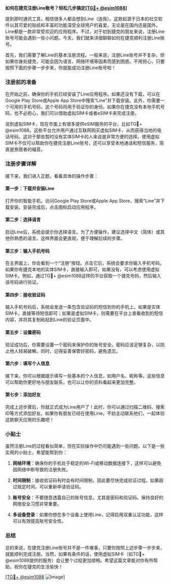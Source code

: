 **如何在捷克注册Line账号？轻松几步搞定[[TG💪+ @esim1088](https://t.me/s/esim1088)]**

提到即时通讯工具，相信很多人都会想到Line（连我）。这款起源于日本的社交软件以其可爱的贴纸和丰富的功能深受全球用户的喜爱。无论是在国内还是国外，Line都是一款非常受欢迎的应用程序。不过，对于初到捷克的朋友来说，注册Line账号可能会遇到一些小问题。今天，我们就来详细聊聊如何在捷克顺利注册Line账号。

首先，我们需要了解Line的基本注册流程。一般来说，注册Line账号并不复杂，但如果你身处捷克，可能会因为语言、网络环境等因素而感到困惑。不用担心，只要按照下面的步骤一步步来，你就能成功注册Line账号啦！

### 注册前的准备

在开始之前，确保你的手机已经安装了Line应用程序。如果还没有下载，可以在Google Play Store或Apple App Store中搜索“Line”并下载安装。此外，你需要一个可用的手机号码，这个号码将用于验证你的身份。如果你在捷克没有本地手机号码，也不必担心，我们可以借助虚拟SIM卡或者eSIM卡来完成注册。

说到虚拟SIM卡，现在市面上有很多提供eSIM服务的平台，比如TG💪+ @esim1088。这些平台允许用户通过互联网购买虚拟SIM卡，从而获得当地的电话号码。这对于那些暂时没有实体SIM卡的人来说是非常方便的选择。使用虚拟SIM卡不仅可以帮助你在捷克注册Line账号，还可以享受本地通话和短信服务，简直是旅居者的福音。

### 注册步骤详解

接下来，我们进入正题，看看具体的操作步骤：

#### 第一步：下载并安装Line

打开你的智能手机，访问Google Play Store或Apple App Store，搜索“Line”并下载安装。安装完成后，点击图标启动应用程序。

#### 第二步：选择语言

启动Line后，系统会提示你选择语言。为了方便操作，建议选择中文（简体）或其他你熟悉的语言。这样界面会更直观，便于理解后续的步骤。

#### 第三步：输入手机号码

在主界面上，你会看到一个“注册”按钮。点击它后，系统会要求你输入手机号码。如果你有捷克本地的实体SIM卡，直接输入即可。如果没有，可以考虑使用虚拟SIM卡。例如，通过TG💪+ @esim1088这样的平台获取一个捷克号码，然后输入该号码进行验证。

#### 第四步：接收验证码

输入手机号码后，系统会发送一条包含验证码的短信到你的手机上。如果是实体SIM卡，直接等待短信即可；如果是虚拟SIM卡，则需要在平台上查看收到的短信内容，并将其复制粘贴到Line的验证页面中。

#### 第五步：设置密码

验证成功后，你需要设置一个密码来保护你的账号安全。密码应该足够复杂，以防止他人轻易破解。同时，记得妥善保管好密码，避免遗忘。

#### 第六步：填写个人信息

接下来，你可以根据提示填写一些基本的个人信息，如用户名、昵称等。这些信息可以帮助你更好地与朋友联系，也可以让你的资料看起来更加完整。

#### 第七步：添加好友

完成上述步骤后，你就正式成为Line用户了！此时，你可以通过扫描二维码、搜索ID等方式添加好友。如果你有朋友已经在使用Line，不妨主动联系他们，一起体验这款聊天应用的乐趣吧！

### 小贴士

虽然注册Line的过程看似简单，但在实际操作中仍可能遇到一些问题。以下是一些实用的小贴士，希望能帮到你：

1. **网络环境**：确保你的手机处于稳定的Wi-Fi或移动数据连接下，这样可以避免因网络中断导致的注册失败。
   
2. **时间限制**：接收验证码有时会有时间限制，因此要尽快完成验证过程。如果超过规定时间，可以重新申请验证码。

3. **账号安全**：不要随意透露自己的账号信息，尤其是密码和验证码。保持良好的网络安全习惯非常重要。

4. **多设备登录**：如果你想在多个设备上使用Line，记得启用双重认证功能，这样可以有效提高账号安全性。

### 总结

总的来说，在捷克注册Line账号并不是一件难事，只要你按照上述步骤一步步来，就能顺利完成注册。当然，如果有条件的话，使用虚拟SIM卡（如TG💪+ @esim1088提供的服务）会让整个过程更加顺畅。希望这篇文章能对你有所帮助，祝你在捷克的生活愉快！

[[TG💪+ @esim1088](https://t.me/s/esim1088) ![Image](https://i.postimg.cc/4NQfJmqS/Snipaste-2025-05-13-00-14-12.png)]